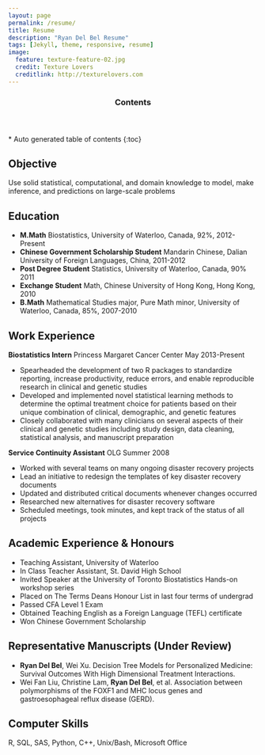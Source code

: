 ```yaml
---
layout: page
permalink: /resume/
title: Resume
description: "Ryan Del Bel Resume"
tags: [Jekyll, theme, responsive, resume]
image:
  feature: texture-feature-02.jpg
  credit: Texture Lovers
  creditlink: http://texturelovers.com
---
```


<section id="table-of-contents" class="toc">
  <header>
    <h3 >Contents</h3>
  </header>
<div id="drawer" markdown="1">
*  Auto generated table of contents
{:toc}
</div>
</section><!-- /#table-of-contents -->

Objective 
-
Use solid statistical, computational, and domain knowledge to model, make
inference, and predictions on large-scale problems 
 
Education
-
* **M.Math** Biostatistics, University of Waterloo, Canada,  92%,  2012-Present
* **Chinese Government Scholarship Student** Mandarin Chinese, 
Dalian University of Foreign Languages, China, 2011-2012
* **Post Degree Student** Statistics, University of Waterloo, Canada, 90% 2011
* **Exchange Student** Math, Chinese University of Hong Kong, Hong Kong, 2010
* **B.Math** Mathematical Studies major, Pure Math minor, University of Waterloo, Canada, 85%, 2007-2010 

Work Experience
-

**Biostatistics Intern** Princess Margaret Cancer Center May 2013-Present

* Spearheaded the development of two R packages to standardize reporting, increase productivity, reduce errors, and enable reproducible research in clinical and genetic studies
* Developed and implemented novel statistical learning methods to determine the optimal treatment choice for patients based on their unique combination of clinical,  demographic, and genetic features
* Closely collaborated with many clinicians on several aspects of their clinical and genetic studies including study design, data cleaning,
     statistical analysis, and manuscript preparation

 
 
**Service Continuity Assistant** OLG   Summer 2008

* Worked with several teams on many ongoing disaster recovery projects 
* Lead an initiative to redesign the templates of key disaster recovery
documents
* Updated and distributed critical documents whenever changes occurred
* Researched new alternatives for disaster recovery software
* Scheduled meetings, took minutes, and kept track of the status of all
projects


Academic Experience & Honours 
-
* Teaching Assistant, University of Waterloo 
* In Class Teacher Assistant, St. David High School 
* Invited Speaker at the University of Toronto Biostatistics Hands-on workshop
series
* Placed on The Terms Deans Honour List in last four terms of undergrad 
* Passed CFA Level 1 Exam
* Obtained Teaching English as a Foreign Language (TEFL) certificate 
* Won Chinese Government Scholarship

Representative Manuscripts (Under Review)
-
* **Ryan Del Bel**, Wei Xu. Decision Tree Models for Personalized Medicine:
Survival Outcomes With High Dimensional Treatment Interactions.
* Wei Fan Liu, Christine Lam, **Ryan Del Bel**, et al. Association between
polymorphisms of the FOXF1 and MHC locus genes and gastroesophageal reflux
disease (GERD).

Computer Skills
-
R, SQL, SAS, Python, C++, Unix/Bash, Microsoft Office

    



